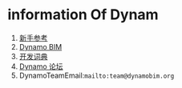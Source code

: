 
information Of Dynam
======

1. [新手参考](http://primer.dynamobim.org/en/)<br>
2. [Dynamo BIM](http://dynamobim.org/)<br>
3. [开发词典](http://dictionary.dynamobim.com/#/)<br>
4. [Dynamo 论坛](https://forum.dynamobim.com/)<br>
5. DynamoTeamEmail:`mailto:team@dynamobim.org`<br>